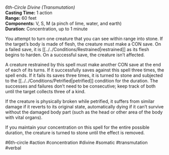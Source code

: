 *6th-Circle Divine (Transmutation)*  
**Casting Time:** 1 action  
**Range:** 60 feet  
**Components:** V, S, M (a pinch of lime, water, and earth)  
**Duration:** Concentration, up to 1 minute

You attempt to turn one creature that you can see within range into stone. If the target’s body is made of flesh, the creature must make a CON save. On a failed save, it is [[../../Conditions/Restrained|restrained]] as its flesh begins to harden. On a successful save, the creature isn’t affected.

A creature restrained by this spell must make another CON save at the end of each of its turns. If it successfully saves against this spell three times, the spell ends. If it fails its saves three times, it is turned to stone and subjected to the [[../../Conditions/Petrified|petrified]] condition for the duration. The successes and failures don’t need to be consecutive; keep track of both until the target collects three of a kind.

If the creature is physically broken while petrified, it suffers from similar damage if it reverts to its original state, automatically dying if it can’t survive without the damaged body part (such as the head or other area of the body with vital organs).

If you maintain your concentration on this spell for the entire possible duration, the creature is turned to stone until the effect is removed.

#6th-circle #action #concentration #divine #somatic #transmutation #verbal
